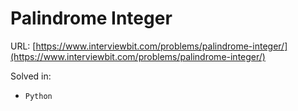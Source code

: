 # Palindrome Integer

URL: [https://www.interviewbit.com/problems/palindrome-integer/](https://www.interviewbit.com/problems/palindrome-integer/)

Solved in:

 * `Python`